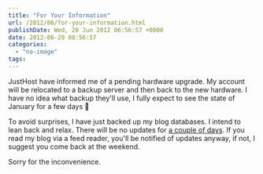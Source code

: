 ```yaml
---
title: "For Your Information"
url: /2012/06/for-your-information.html
publishDate: Wed, 20 Jun 2012 06:56:57 +0000
date: 2012-06-20 08:56:57
categories: 
  - "no-image"
tags: 
---
```

JustHost have informed me of a pending hardware upgrade. My account will be relocated to a backup server and then back to the new hardware. I have no idea what backup they'll use, I fully expect to see the state of January for a few days 🙂

To avoid surprises, I have just backed up my blog databases. I intend to lean back and relax. There will be no updates for <a href="http://xkcd.com/1070/" target="_blank">a couple of days</a>. If you read my blog via a feed reader, you'll be notified of updates anyway, if not, I suggest you come back at the weekend.

Sorry for the inconvenience.
